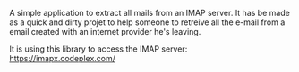 A simple application to extract all mails from an IMAP server.
It has be made as a quick and dirty projet to help someone to retreive all the e-mail from a email created with an internet provider he's leaving.

It is using this library to access the IMAP server:
https://imapx.codeplex.com/
